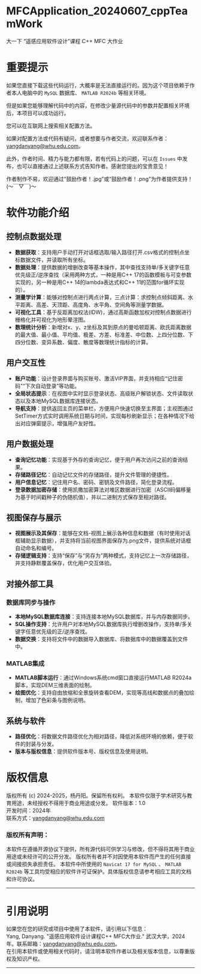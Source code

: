 # MFCApplication_20240607_cppTeamWork
大一下 “遥感应用软件设计”课程 C++ MFC 大作业

# 重要提示
如果您直接下载这些代码运行，大概率是无法直接运行的。因为这个项目依赖于作者本人电脑中的 `MySQL` 数据库、 `MATLAB R2024b` 等相关环境。  

但是如果您能够理解代码中的内容，在修改少量源代码中的参数并配置相关环境后，本项目可以成功运行。  

您可以在互联网上搜索相关配置方法。  

如果对配置方法或代码有疑问，或者想要与作者交流，欢迎联系作者：yangdanyang@whu.edu.com。  

此外，作者时间、精力与能力都有限，若有代码上的问题，可以在 `Issues` 中发布，也可以直接通过上述联系方式告知作者。感谢您提出的宝贵意见！  

作者制作不易，欢迎通过“鼓励作者！.jpg”或“鼓励作者！.png”为作者提供支持！(～￣▽￣)～ 


# 软件功能介绍

## 控制点数据处理
- **数据获取**：支持用户手动打开对话框选取/输入路径打开.csv格式的控制点坐标数据文件，并读取所有坐标。
- **数据处理**：提供数据的增删改查等基本操作，其中查找支持单/多关键字任意优先级正/逆序查找（采用两种方式，一种是用C++ 17的函数模板与可变参数实现的，另一种是用C++ 14的lambda表达式和C++ 11的范围for循环实现的）。
- **测量学计算**：能够对控制点进行两点计算，三点计算：求控制点倾斜距离、水平距离、高差、天顶距、高度角、水平角、空间角等测量学数据。
- **可视化工具**：基于反距离加权法(IDW)，通过高斯函数加权对控制点数据进行栅格化并可视化为地形晕渲图。
- **数理统计分析**：新增对x、y、z坐标及其到原点的曼哈顿距离、欧氏距离数据的最大值、最小值、平均值、极差、方差、标准差、中位数、上四分位数、下四分位数、变异系数、偏度、散度等数理统计指标的计算。
  
## 用户交互性
- **账户功能**：设计登录界面与购买账号、激活VIP界面，并支持相应“记住密码”“下次自动登录”等功能。
- **全局状态提示**：在视图中实时显示登录状态、高级账户解锁状态、文件读取状态以及本地MySQL数据库连接状态。
- **导航支持**：提供返回主页的菜单栏，方便用户快速切换至主界面；主视图通过SetTimer方式实时调用系统日期与时间，实现每秒刷新显示；在各种情况下给出对应弹窗提示，增强用户友好性。

## 用户数据处理
- **查询记忆功能**：实现基于外存的查询记忆，便于用户再次访问之前的查询结果。
- **存储路径记忆**：自动记忆文件的存储路径，提升文件管理的便捷性。
- **用户信息记忆**：记住用户名、密码、密钥及文件路径，简化登录流程。
- **登录数据加密存储**：使用凯撒加密算法对堆区数据进行加密（ASCII码偏移量为基于时间戳种子的伪随机值），并以二进制方式保存至相对路径。
 
## 视图保存与展示
- **视图展示及其保存**：能够在文档-视图上展示各种信息和数据（有时使用对话框辅助显示数据），并支持将当前视图界面保存为.png文件，提供系统对话框自动命名和编号。
- **存储逻辑支持**：支持“保存”与“另存为”两种模式，支持记忆上一次存储路径，并支持静默覆盖保存，优化用户交互体验。

## 对接外部工具
### 数据库同步与操作
- **本地MySQL数据库连接**：支持连接本地MySQL数据库，并与内存数据同步。
- **SQL操作支持**：允许用户对本地MySQL数据库执行增删改操作，支持单/多关键字任意优先级的正/逆序查找。
- **数据交换**：支持将文件中的数据导入数据库、将数据库中的数据覆盖到文件中。
### MATLAB集成
- **MATLAB脚本运行**：通过Windows系统cmd窗口直接运行MATLAB R2024a脚本，实现DEM三维表面的绘制。
- **绘图优化**：支持自由放缩和全景旋转查看DEM，实现等高线和数据点的叠加绘制，增加了色彩条与图例说明。
    
## 系统与软件
- **路径优化**：将数据文件路径优化为相对路径，降低对系统环境的依赖，便于软件的封装与分发。
- **版本与版权信息**：提供软件版本号、版权信息及使用说明。

# 版权信息
版权所有 (c) 2024-2025，杨丹阳。保留所有权利。
本软件仅限于学术研究与教育用途，未经授权不得用于商业用途或分发。
软件版本：1.0  
开发时间：2024年    
联系方式：[yangdanyang@whu.edu.com](mailto:yangdanyang@whu.edu.com)

### 版权所有声明：
本软件在遵循开源协议下提供，所有源代码可供学习与修改，但不得将其用于商业用途或未经许可的公开分发。
版权所有者并不对因使用本软件而产生的任何直接或间接损失承担责任。
本软件中所使用的 `Navicat 17 for MySQL` 、 `MATLAB R2024b` 等工具均受相应的软件许可证保护。具体版权信息请参考相应工具的文档和许可协议。

---
# 引用说明
如果您在您的研究或项目中使用了本软件，请引用以下信息：<br>
Yang, Danyang. "遥感应用软件设计课程C++ MFC大作业." 武汉大学，2024年。联系邮箱：[yangdanyang@whu.edu.com](mailto:yangdanyang@whu.edu.com)。<br>
在引用本软件或使用相关代码时，请注明本软件作者以及相关版本信息，以尊重版权及知识产权。

---

